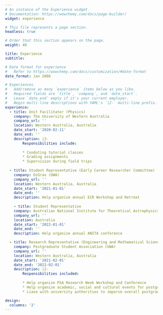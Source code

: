 ```yaml
---
# An instance of the Experience widget.
# Documentation: https://wowchemy.com/docs/page-builder/
widget: experience

# This file represents a page section.
headless: true

# Order that this section appears on the page.
weight: 40

title: Experience
subtitle:

# Date format for experience
#   Refer to https://wowchemy.com/docs/customization/#date-format
date_format: Jan 2006

# Experiences.
#   Add/remove as many `experience` items below as you like.
#   Required fields are `title`, `company`, and `date_start`.
#   Leave `date_end` empty if it's your current employer.
#   Begin multi-line descriptions with YAML's `|2-` multi-line prefix.
experience:
  - title: Unit Facilitator (Physics)
    company: The University of Western Australia
    company_url: ''
    location: Western Australia, Australia
    date_start: '2020-02-11'
    date_end: ''
    description: |2-
        Responsibilities include:
        
        * Conduting tutorial classes
        * Grading assignments
        * Supervision during field trips
        
  - title: Student Representative (Early Career Researcher Committee)
    company: OzGrav (UWA)
    company_url: ''
    location: Western Australia, Australia
    date_start: '2021-01-01'
    date_end: ''
    description: Help organize annual ECR Workshop and Retreat
    
    - title: Student Representative
    company: Australian National Institute for Theoretical Astrophysics (ANITA)
    company_url: ''
    location: Australia
    date_start: '2022-01-01'
    date_end: ''
    description: Help organize annual ANITA conference

  - title: Research Representative (Engineering and Mathematical Sciences)
    company: Postgraduate Student Association (UWA)
    company_url: ''
    location: Western Australia, Australia
    date_start: '2021-02-01'
    date_end: '2022-02-01'
    description: |2-
        Responsibilities included:
        
        * Help organize PSA Research Week Workshop and Conference
        * Help organize academic, social and cultural events for postgraduate students
        * Liase with university authorities to imporve overall postgraduate student research experience

design:
  columns: '2'
---
```


